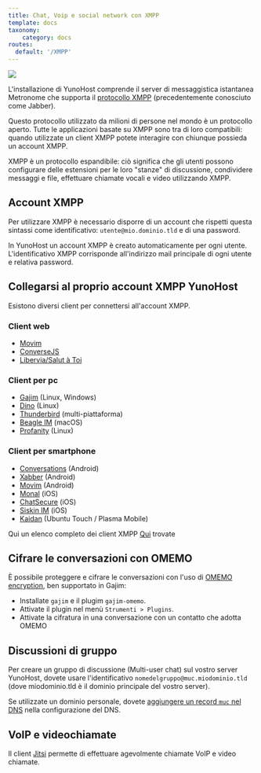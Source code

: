 ```yaml
---
title: Chat, Voip e social network con XMPP
template: docs
taxonomy:
    category: docs
routes:
  default: '/XMPP'
---
```


![](image://XMPP_logo.png?resize=100)

L'installazione di YunoHost comprende il server di messaggistica istantanea Metronome che supporta il [protocollo XMPP](https://it.wikipedia.org/wiki/Extensible_Messaging_and_Presence_Protocol) (precedentemente conosciuto come Jabber). 

Questo protocollo utilizzato da milioni di persone nel mondo è un protocollo aperto.
Tutte le applicazioni basate su XMPP sono tra di loro compatibili: quando utilizzate un client XMPP potete interagire con chiunque possieda un account XMPP.

XMPP è un protocollo espandibile: ciò significa che gli utenti possono configurare delle estensioni per le loro "stanze" di discussione, condividere messaggi e file, effettuare chiamate vocali e  video utilizzando XMPP.

## Account XMPP

Per utilizzare XMPP è necessario disporre di un account che rispetti questa sintassi come identificativo: `utente@mio.dominio.tld` e di una password.

In YunoHost un account XMPP è creato automaticamente per ogni utente. 
L'identificativo XMPP corrisponde all'indirizzo mail principale di ogni utente e relativa password.

## Collegarsi al proprio account XMPP YunoHost

Esistono diversi client per connettersi all'account XMPP.

### Client web

- [Movim](https://movim.eu/)
- [ConverseJS](https://conversejs.org/)
- [Libervia/Salut à Toi](https://salut-a-toi.org/)

### Client per pc

- [Gajim](http://gajim.org/) (Linux, Windows)
- [Dino](https://dino.im/) (Linux)
- [Thunderbird](https://www.thunderbird.net/) (multi-piattaforma)
- [Beagle IM](https://beagle.im/) (macOS)
- [Profanity](https://profanity-im.github.io/) (Linux)

### Client per smartphone

- [Conversations](https://conversations.im/) (Android)
- [Xabber](http://xabber.com/) (Android)
- [Movim](https://movim.eu/) (Android)
- [Monal](https://monal.im/) (iOS)
- [ChatSecure](https://chatsecure.org/) (iOS)
- [Siskin IM](https://siskin.im/) (iOS)
- [Kaidan](https://www.kaidan.im/) (Ubuntu Touch / Plasma Mobile)

Qui un elenco completo dei client XMPP [Qui](https://fr.wikipedia.org/wiki/Liste_de_clients_XMPP) trovate

## Cifrare le conversazioni con OMEMO

È possibile proteggere e cifrare le conversazioni con l'uso di [OMEMO encryption](https://xmpp.org/extensions/xep-0384.html), ben supportato in Gajim:
- Installate `gajim` e il plugim `gajim-omemo`.
- Attivate il plugin nel menù `Strumenti > Plugins`.
- Attivate la cifratura in una conversazione con un contatto che adotta OMEMO

## Discussioni di gruppo

Per creare un gruppo di discussione (Multi-user chat) sul vostro server YunoHost, dovete usare l'identificativo `nomedelgruppo@muc.miodominio.tld` (dove miodominio.tld è il dominio principale del vostro server).

Se utilizzate un dominio personale, dovete [aggiungere un record `muc` nel DNS](/dns_config) nella configurazione del DNS.

## VoIP e videochiamate

Il client [Jitsi](https://jitsi.org/) permette di effettuare agevolmente chiamate VoIP e video chiamate.
